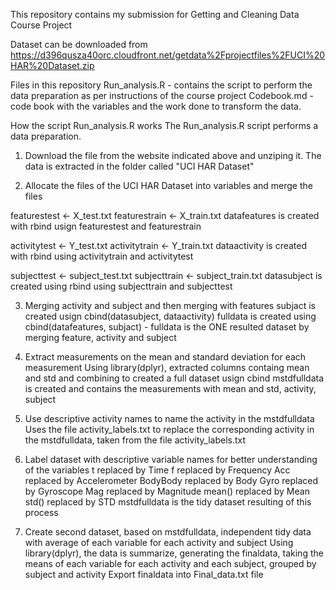This repository contains my submission for Getting and Cleaning Data Course Project

Dataset can be downloaded from https://d396qusza40orc.cloudfront.net/getdata%2Fprojectfiles%2FUCI%20HAR%20Dataset.zip

Files in this repository
Run_analysis.R - contains the script to perform the data preparation as per instructions of the course project
Codebook.md - code book with the variables and the work done to transform the data.

How the script Run_analysis.R works
The Run_analysis.R script performs a data preparation.

1) Download the file from the website indicated above and unziping it. The data is extracted in the folder called "UCI HAR Dataset"

2) Allocate the files of the UCI HAR Dataset into variables and merge the files

featurestest <- X_test.txt
featurestrain <- X_train.txt
datafeatures is created with rbind usign featurestest and featurestrain

activitytest <- Y_test.txt
activitytrain <- Y_train.txt
dataactivity is created with rbind using activitytrain and activitytest

subjecttest <- subject_test.txt
subjecttrain <- subject_train.txt
datasubject is created using rbind using subjecttrain and subjecttest

3) Merging activity and subject and then merging with features
subjact is created usign cbind(datasubject, dataactivity)
fulldata is created using cbind(datafeatures, subjact) - fulldata is the ONE resulted dataset by merging feature, activity and subject

4) Extract measurements on the mean and standard deviation for each measurement
Using library(dplyr), extracted columns containg mean and std and combining to created a full dataset usign cbind
mstdfulldata is created and contains the measurements with mean and std, activity, subject


5) Use descriptive activity names to name the activity in the mstdfulldata
Uses the file activity_labels.txt to replace the corresponding activity in the mstdfulldata, taken from the file activity_labels.txt 

6) Label dataset with descriptive variable names for better understanding of the variables
t replaced by Time
f replaced by Frequency
Acc replaced by Accelerometer
BodyBody replaced by Body 
Gyro replaced by Gyroscope
Mag replaced by Magnitude
mean() replaced by Mean
std() replaced by STD
mstdfulldata is the tidy dataset resulting of this process

7) Create second dataset, based on mstdfulldata, independent tidy data with average of each variable for each activity and subject
Using library(dplyr), the data is summarize, generating the finaldata, taking the means of each variable for each activity and each subject, grouped by subject and activity
Export finaldata into Final_data.txt file

